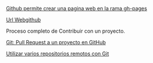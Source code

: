 [Github permite crear una pagina web en la rama  gh-pages](https://github.com/AprendizDeMaker/Coso-2/generated_pages/new?utf8=%E2%9C%93)

[Url Webgithub](https://aprendizdemaker.github.io/Coso-2/)


Proceso completo de Contribuir con un proyecto.

[Git: Pull Request a un proyecto en GitHub](https://www.youtube.com/watch?v=ZiXx7acOmy4)

[Utilizar varios repositorios remotos con Git](http://jonsegador.com/2014/06/utilizar-varios-repositorios-remotos-con-git/)





